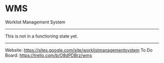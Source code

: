 # WMS
Worklist Management System
*******************************************
This is not in a functioning state yet.
*******************************************
Website: https://sites.google.com/site/worklistmanagementsystem
To Do Board: https://trello.com/b/O8dPDBrz/wms
